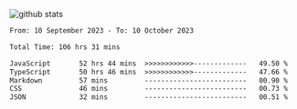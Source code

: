 
![github stats](https://github-readme-stats.vercel.app/api?username=realmahd1&show_icons=true&theme=codeSTACKr&hide_rank=true&count_private=true)

<!--START_SECTION:waka-->

```txt
From: 10 September 2023 - To: 10 October 2023

Total Time: 106 hrs 31 mins

JavaScript       52 hrs 44 mins  >>>>>>>>>>>>-------------   49.50 %
TypeScript       50 hrs 46 mins  >>>>>>>>>>>>-------------   47.66 %
Markdown         57 mins         -------------------------   00.90 %
CSS              46 mins         -------------------------   00.73 %
JSON             32 mins         -------------------------   00.51 %
```

<!--END_SECTION:waka-->
